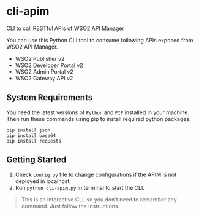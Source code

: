# cli-apim
CLI to call RESTful APIs of WSO2 API Manager

You can use this Python CLI tool to consume following APIs exposed from WSO2 API Manager.
* WSO2 Publisher v2
* WSO2 Developer Portal v2
* WSO2 Admin Portal v2
* WSO2 Gateway API v2

## System Requirements
You need the latest versions of `Python` and `PIP` installed in your machine. Then run these commands using pip to install required python packages.

`pip install json`  
`pip install base64`  
`pip install requests`  

## Getting Started

1. Check `config.py` file to change configurations if the APIM is not deployed in localhost.
2. Run `python cli-apim.py` in terminal to start the CLI. 

> This is an interactive CLI, so you don't need to remember any command. Just follow the instructions.